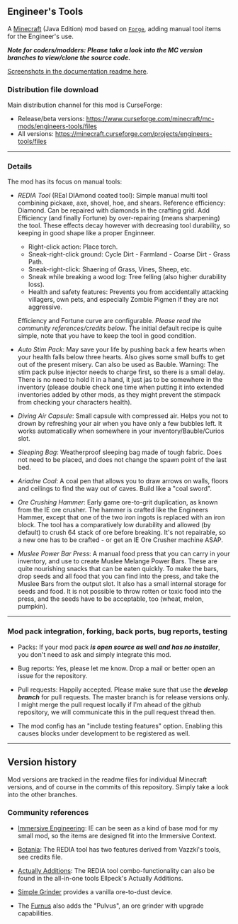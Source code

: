 
## Engineer's Tools

A [Minecraft](https://minecraft.net) (Java Edition) mod based on
[`Forge`](http://www.minecraftforge.net/), adding manual tool items
for the Engineer's use.

***Note for coders/modders: Please take a look into the MC version branches to view/clone the source code.***

[Screenshots in the documentation readme here](documentation/readme.md).

### Distribution file download

Main distribution channel for this mod is CurseForge:

  - Release/beta versions: https://www.curseforge.com/minecraft/mc-mods/engineers-tools/files
  - All versions: https://minecraft.curseforge.com/projects/engineers-tools/files

----
### Details

The mod has its focus on manual tools:

- *REDIA Tool* (REal DIAmond coated tool): Simple manual multi tool combining
  pickaxe, axe, shovel, hoe, and shears. Reference efficiency: Diamond. Can be
  repaired with diamonds in the crafting grid. Add Efficiency (and finally Fortune)
  by over-repairing (means sharpening) the tool. These effects decay however
  with decreasing tool durability, so keeping in good shape like a proper Enginneer.

  - Right-click action: Place torch.
  - Sneak-right-click ground: Cycle Dirt - Farmland - Coarse Dirt - Grass Path.
  - Sneak-right-click: Shaering of Grass, Vines, Sheep, etc.
  - Sneak while breaking a wood log: Tree felling (also higher durability loss).
  - Health and safety features: Prevents you from accidentally attacking villagers,
    own pets, and especially Zombie Pigmen if they are not aggressive.

  Efficiency and Fortune curve are configurable. *Please read the community
  references/credits below*. The initial default recipe is quite simple, note
  that you have to keep the tool in good condition.

- *Auto Stim Pack*: May save your life by pushing back a few hearts when your
  health falls below three hearts. Also gives some small buffs to get out of the
  present misery. Can also be used as Bauble. Warning: The stim pack pulse
  injector needs to charge first, so there is a small delay. There is no need
  to hold it in a hand, it just jas to be somewhere in the inventory (please
  double check one time when putting it into extended inventories added by other
  mods, as they might prevent the stimpack from checking your characters health).

- *Diving Air Capsule*: Small capsule with compressed air. Helps you not to
  drown by refreshing your air when you have only a few bubbles left. It works
  automatically when somewhere in your inventory/Bauble/Curios slot.

- *Sleeping Bag*: Weatherproof sleeping bag made of tough fabric. Does not need
  to be placed, and does not change the spawn point of the last bed.

- *Ariadne Coal*: A coal pen that allows you to draw arrows on walls, floors
  and ceilings to find the way out of caves. Build like a "coal sword".

- *Ore Crushing Hammer*: Early game ore-to-grit duplication, as known from
  the IE ore crusher. The hammer is crafted like the Engineers Hammer, except
  that one of the two iron ingots is replaced with an iron block. The tool
  has a comparatively low durability and allowed (by default) to crush 64
  stack of ore before breaking. It's not repairable, so a new one has to be
  crafted - or get an IE Ore Crusher machine ASAP.

- *Muslee Power Bar Press*: A manual food press that you can carry in your
  inventory, and use to create Muslee Melange Power Bars. These are quite
  nourishing snacks that can be eaten quickly. To make the bars, drop seeds
  and all food that you can find into the press, and take the Muslee Bars
  from the output slot. It also has a small internal storage for seeds and
  food. It is not possible to throw rotten or toxic food into the press,
  and the seeds have to be acceptable, too (wheat, melon, pumpkin).

----
### Mod pack integration, forking, back ports, bug reports, testing

  - Packs: If your mod pack ***is open source as well and has no installer***,
    you don't need to ask and simply integrate this mod.

  - Bug reports: Yes, please let me know. Drop a mail or better open an issue
    for the repository.

  - Pull requests: Happily accepted. Please make sure that use the ***develop
    branch*** for pull requests. The master branch is for release versions only.
    I might merge the pull request locally if I'm ahead of the github repository,
    we will communicate this in the pull request thread then.

  - The mod config has an "include testing features" option. Enabling this causes
    blocks under development to be registered as well.

----
## Version history

Mod versions are tracked in the readme files for individual Minecraft versions, and
of course in the commits of this repository. Simply take a look into the other branches.

### Community references

- [Immersive Engineering](https://github.com/BluSunrize/ImmersiveEngineering/):
  IE can be seen as a kind of base mod for my small mod, so the items are designed
  fit into the Immersive Context.

- [Botania](https://botaniamod.net/): The REDIA tool has two features derived from
  Vazzki's tools, see credits file.

- [Actually Additions](https://github.com/Ellpeck/ActuallyAdditions): The REDIA
  tool combo-functionality can also be found in the all-in-one tools Ellpeck's
  Actually Additions.

- [Simple Grinder](https://www.curseforge.com/minecraft/mc-mods/simple-grinder) provides
  a vanilla ore-to-dust device.

- The [Furnus](https://www.curseforge.com/minecraft/mc-mods/furnus) also adds the "Pulvus",
  an ore grinder with upgrade capabilities.</li>

